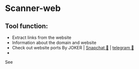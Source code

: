 # Scanner-web

Tool function:
-
- Extract links from the website
- Information about the domain and website
- Check out website ports
By JOKER | <a class="" href="https://www.snapchat.com/add/jokermr5oos4800?">Snapchat 👻</a> | <a class="" href="http://t.me/vv1ck">telegram 🔷</a>
-
See
